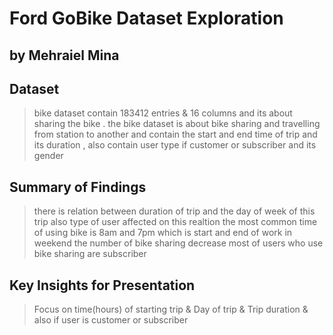 # Ford GoBike Dataset Exploration 
## by Mehraiel Mina

## Dataset

> bike dataset contain 183412 entries & 16 columns and its about sharing the bike .
> the bike dataset is about bike sharing and travelling from station to another and contain the start and end time of trip and its duration , also contain user type if customer or subscriber and its gender


## Summary of Findings

> there is relation between duration of trip and the day of week of this trip also type of user affected on this realtion
> the most common time of using bike is 8am and 7pm which is start and end of work
> in weekend the number of bike sharing decrease
> most of users who use bike sharing are subscriber 


## Key Insights for Presentation

> Focus on time(hours) of starting trip & Day of trip & Trip duration & also if user is customer or subscriber
